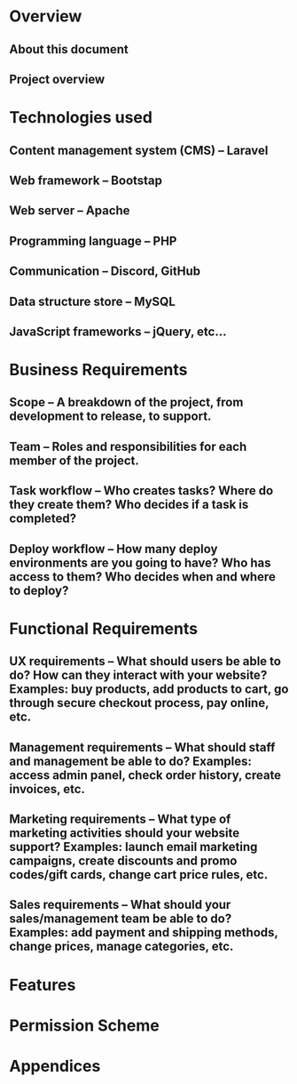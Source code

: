 # Overview

## About this document

<TEXT>


## Project overview

<TEXT>



# Technologies used

## Content management system (CMS) – Laravel

<TEXT>


## Web framework – Bootstap

<TEXT>


## Web server – Apache

<TEXT>


## Programming language – PHP

<TEXT>


## Communication – Discord, GitHub

<TEXT>


## Data structure store – MySQL

<TEXT>


## JavaScript frameworks – jQuery, etc...

<TEXT>



# Business Requirements

## Scope – A breakdown of the project, from development to release, to support.

<TEXT>


## Team – Roles and responsibilities for each member of the project.

<TEXT>


## Task workflow – Who creates tasks? Where do they create them? Who decides if a task is completed?

<TEXT>


## Deploy workflow – How many deploy environments are you going to have? Who has access to them? Who decides when and where to deploy?

<TEXT>


# Functional Requirements

## UX requirements – What should users be able to do? How can they interact with your website? Examples: buy products, add products to cart, go through secure checkout process, pay online, etc.

<TEXT>


## Management requirements – What should staff and management be able to do? Examples: access admin panel, check order history, create invoices, etc.

<TEXT>


## Marketing requirements – What type of marketing activities should your website support? Examples: launch email marketing campaigns, create discounts and promo codes/gift cards, change cart price rules, etc.

<TEXT>


## Sales requirements – What should your sales/management team be able to do? Examples: add payment and shipping methods, change prices, manage categories, etc.

<TEXT>

# Features

<TEXT>

# Permission Scheme

<TEXT>

# Appendices

<TEXT>